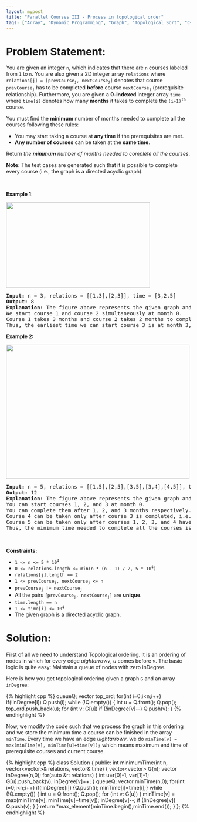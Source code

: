 ```yaml
---
layout: mypost
title: "Parallel Courses III - Process in topological order"
tags: ["Array", "Dynamic Programming", "Graph", "Topological Sort", "C++", "Queue", "Hard"]
---
```

# Problem Statement:
<p>You are given an integer <code>n</code>, which indicates that there are <code>n</code> courses labeled from <code>1</code> to <code>n</code>. You are also given a 2D integer array <code>relations</code> where <code>relations[j] = [prevCourse<sub>j</sub>, nextCourse<sub>j</sub>]</code> denotes that course <code>prevCourse<sub>j</sub></code> has to be completed <strong>before</strong> course <code>nextCourse<sub>j</sub></code> (prerequisite relationship). Furthermore, you are given a <strong>0-indexed</strong> integer array <code>time</code> where <code>time[i]</code> denotes how many <strong>months</strong> it takes to complete the <code>(i+1)<sup>th</sup></code> course.</p>

<p>You must find the <strong>minimum</strong> number of months needed to complete all the courses following these rules:</p>

<ul>
	<li>You may start taking a course at <strong>any time</strong> if the prerequisites are met.</li>
	<li><strong>Any number of courses</strong> can be taken at the <strong>same time</strong>.</li>
</ul>

<p>Return <em>the <strong>minimum</strong> number of months needed to complete all the courses</em>.</p>

<p><strong>Note:</strong> The test cases are generated such that it is possible to complete every course (i.e., the graph is a directed acyclic graph).</p>

<p>&nbsp;</p>
<p><strong class="example">Example 1:</strong></p>
<strong><img alt="" src="https://assets.leetcode.com/uploads/2021/10/07/ex1.png" style="width: 392px; height: 232px;" /></strong>

<pre>
<strong>Input:</strong> n = 3, relations = [[1,3],[2,3]], time = [3,2,5]
<strong>Output:</strong> 8
<strong>Explanation:</strong> The figure above represents the given graph and the time required to complete each course. 
We start course 1 and course 2 simultaneously at month 0.
Course 1 takes 3 months and course 2 takes 2 months to complete respectively.
Thus, the earliest time we can start course 3 is at month 3, and the total time required is 3 + 5 = 8 months.
</pre>

<p><strong class="example">Example 2:</strong></p>
<strong><img alt="" src="https://assets.leetcode.com/uploads/2021/10/07/ex2.png" style="width: 500px; height: 365px;" /></strong>

<pre>
<strong>Input:</strong> n = 5, relations = [[1,5],[2,5],[3,5],[3,4],[4,5]], time = [1,2,3,4,5]
<strong>Output:</strong> 12
<strong>Explanation:</strong> The figure above represents the given graph and the time required to complete each course.
You can start courses 1, 2, and 3 at month 0.
You can complete them after 1, 2, and 3 months respectively.
Course 4 can be taken only after course 3 is completed, i.e., after 3 months. It is completed after 3 + 4 = 7 months.
Course 5 can be taken only after courses 1, 2, 3, and 4 have been completed, i.e., after max(1,2,3,7) = 7 months.
Thus, the minimum time needed to complete all the courses is 7 + 5 = 12 months.
</pre>

<p>&nbsp;</p>
<p><strong>Constraints:</strong></p>

<ul>
	<li><code>1 &lt;= n &lt;= 5 * 10<sup>4</sup></code></li>
	<li><code>0 &lt;= relations.length &lt;= min(n * (n - 1) / 2, 5 * 10<sup>4</sup>)</code></li>
	<li><code>relations[j].length == 2</code></li>
	<li><code>1 &lt;= prevCourse<sub>j</sub>, nextCourse<sub>j</sub> &lt;= n</code></li>
	<li><code>prevCourse<sub>j</sub> != nextCourse<sub>j</sub></code></li>
	<li>All the pairs <code>[prevCourse<sub>j</sub>, nextCourse<sub>j</sub>]</code> are <strong>unique</strong>.</li>
	<li><code>time.length == n</code></li>
	<li><code>1 &lt;= time[i] &lt;= 10<sup>4</sup></code></li>
	<li>The given graph is a directed acyclic graph.</li>
</ul>

# Solution:
First of all we need to understand Topological ordering. It is an ordering of nodes in which for every edge $u ightarrow v$, $u$ comes before $v$. The basic logic is quite easy: Maintain a queue of nodes with zero inDegree.


Here is how you get topological ordering given a graph `G` and an array `inDegree`:

 {% highlight cpp %} 
queue<int>Q; vector<int> top_ord;
for(int i=0;i<n;i++) if(!inDegree[i]) Q.push(i);
while (!Q.empty())
{
    int u = Q.front(); Q.pop(); top_ord.push_back(u);
    for (int v: G[u]) if (!inDegree[v]--) Q.push(v);
}
 {% endhighlight %}

Now, we modify the code such that we process the graph in this ordering and we store the minimum time a course can be finished in the array `minTime`. Every time we have an edge $u ightarrow v$, we do `minTime[v] = max(minTime[v], minTime[u]+time[v]);` which means maximum end time of prerequisite courses and current course.


 {% highlight cpp %} 
class Solution 
{
public:
    int minimumTime(int n, vector<vector<int>>& relations, vector<int>& time) 
    {
        vector<vector<int>> G(n);
        vector<int> inDegree(n,0);
        for(auto &r: relations) 
        {
            int u=r[0]-1, v=r[1]-1;
            G[u].push_back(v);
            inDegree[v]++;
        }
        queue<int>Q;
        vector<int> minTime(n,0);
        for(int i=0;i<n;i++) if(!inDegree[i]) {Q.push(i); minTime[i]=time[i];}
        while (!Q.empty())
        {
            int u = Q.front();
            Q.pop();
            for (int v: G[u])
            {
                minTime[v] = max(minTime[v], minTime[u]+time[v]);
                inDegree[v]--;
                if (!inDegree[v]) Q.push(v);
            }
        }
        return *max_element(minTime.begin(),minTime.end());
    }
};
 {% endhighlight %}